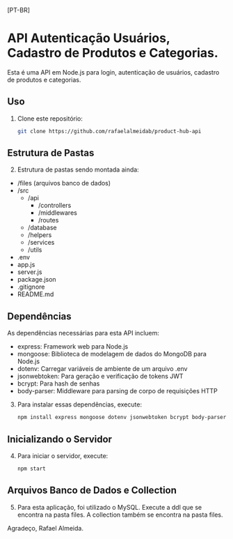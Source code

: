 [PT-BR] 
# API Autenticação Usuários, Cadastro de Produtos e Categorias.

Esta é uma API em Node.js para login, autenticação de usuários, cadastro de produtos e categorias.

## Uso

1. Clone este repositório:

   ```bash
   git clone https://github.com/rafaelalmeidab/product-hub-api


## Estrutura de Pastas

2. Estrutura de pastas sendo montada ainda:
- /files (arquivos banco de dados)
- /src
   - /api
     - /controllers
     - /middlewares
     - /routes
  - /database
  - /helpers
  - /services
  - /utils
- .env
- app.js
- server.js
- package.json
- .gitignore
- README.md


## Dependências

As dependências necessárias para esta API incluem:

- express: Framework web para Node.js
- mongoose: Biblioteca de modelagem de dados do MongoDB para Node.js
- dotenv: Carregar variáveis de ambiente de um arquivo .env
- jsonwebtoken: Para geração e verificação de tokens JWT
- bcrypt: Para hash de senhas
- body-parser: Middleware para parsing de corpo de requisições HTTP

3. Para instalar essas dependências, execute:

   ```bash
   npm install express mongoose dotenv jsonwebtoken bcrypt body-parser


## Inicializando o Servidor

4. Para iniciar o servidor, execute:

   ```bash
   npm start

## Arquivos Banco de Dados e Collection

5. Para esta aplicação, foi utilizado o MySQL. Execute a ddl que se encontra na pasta files. A collection também se encontra na pasta files.

Agradeço,
Rafael Almeida.